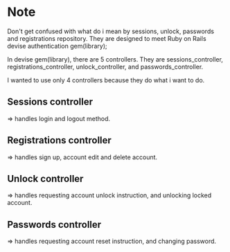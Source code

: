 # Note

Don't get confused with what do i mean by sessions, unlock, passwords and registrations repository.
They are designed to meet Ruby on Rails devise authentication gem(library);

In devise gem(library), there are 5 controllers. They are sessions_controller,
registrations_controller, unlock_controller, and passwords_controller.

I wanted to use only 4 controllers because they do what i want to do.

## Sessions controller

=> handles login and logout method.

## Registrations controller

=> handles sign up, account edit and delete account.

## Unlock controller

=> handles requesting account unlock instruction, and unlocking locked account.

## Passwords controller

=> handles requesting account reset instruction, and changing password.

